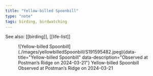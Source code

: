 ```yaml
---
title: "Yellow-billed Spoonbill"
type: "note"
tags: birding, birdwatching
---
```


See also: [[birding]], [[life-list]]


<figure markdown id="1">
  ![Yellow-billed Spoonbill](./images/yellowbilledSpoonbill/S191595482.jpeg){data-title="Yellow-billed Spoonbill" data-description="Observed at Postman’s Ridge on 2024-03-21"}
  <caption>Yellow-billed Spoonbill<br />Observed at Postman’s Ridge on 2024-03-21</caption>
</figure>
